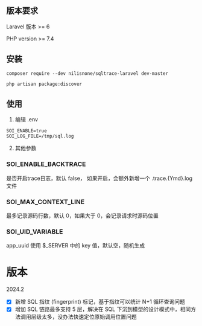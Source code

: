 

## 版本要求 

Laravel 版本 >= 6

PHP version >= 7.4


## 安装

```
composer require --dev nilisnone/sqltrace-laravel dev-master

php artisan package:discover
```

## 使用

1. 编辑 .env

```
SOI_ENABLE=true
SOI_LOG_FILE=/tmp/sql.log
```

2. 其他参数

### SOI_ENABLE_BACKTRACE

是否开启trace日志，默认 false， 如果开启，会额外新增一个 .trace.{Ymd}.log 文件

### SOI_MAX_CONTEXT_LINE

最多记录源码行数，默认 0，如果大于 0，会记录请求时源码位置

### SOI_UID_VARIABLE

app_uuid 使用 $_SERVER 中的 key 值，默认空，随机生成

# 版本

2024.2

- [x] 新增 SQL 指纹 (fingerprint) 标记，基于指纹可以统计 N+1 循环查询问题
- [x] 增加 SQL 链路最多支持 5 层，解决在 SQL 下沉到模型的设计模式中，相同方法调用层级太多，没办法快速定位原始调用位置问题
